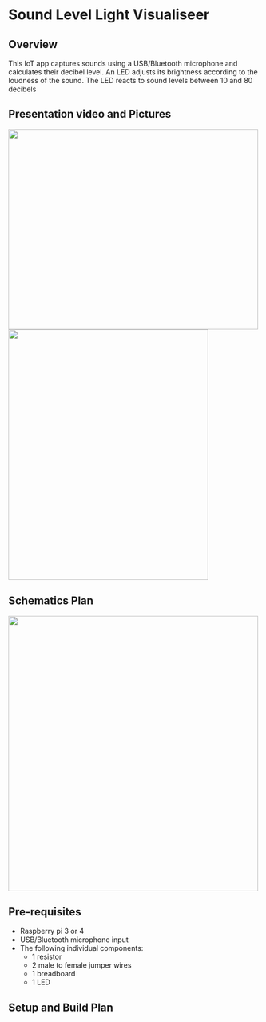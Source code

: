 <h1> Sound Level Light Visualiseer </h1>

<h2>Overview</h2>
<p>
  This IoT app captures sounds using a USB/Bluetooth microphone and calculates their decibel level. An LED adjusts its brightness according to the loudness of the sound. 
  The LED reacts to sound levels between 10 and 80 decibels
</p>

<h2>Presentation video and Pictures</h2>

<img src="https://user-images.githubusercontent.com/45963302/115382355-3ee56f00-a1dd-11eb-9321-04b0cc34d424.png" width="500" height="400"/>
<img src="https://user-images.githubusercontent.com/45963302/115382360-40169c00-a1dd-11eb-8264-d81c70136ce3.png" width="400" height="500"/>

<h2> Schematics Plan </h2>

<img src="https://user-images.githubusercontent.com/45963302/115305379-e5465b80-a16e-11eb-984f-5ca119f8b186.png" width="500" height="550"/>

<h2> Pre-requisites  </h2>
<ul>
  <li>Raspberry pi 3 or 4</li>
  <li>USB/Bluetooth microphone input</li>
  <li>The following individual components:
    <ul>  
      <li>1 resistor</li>
      <li>2 male to female jumper wires</li>
      <li>1 breadboard</li>
      <li>1 LED</li>
    </ul>
  </li>
</ul>

<h2> Setup and Build Plan  </h2>

